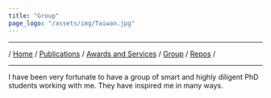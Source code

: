 ```yaml
---
title: "Group"
page_logo: "/assets/img/Taiwan.jpg"
---
```


***

/ [Home](./index.md) / [Publications](./publication.md) /  [Awards and Services](./award-service.md) / [Group](./group.md) / [Repos](./repo.md) / 

***

I have been very fortunate to have a group of smart and highly diligent PhD students working with me. They have inspired me in many ways.  